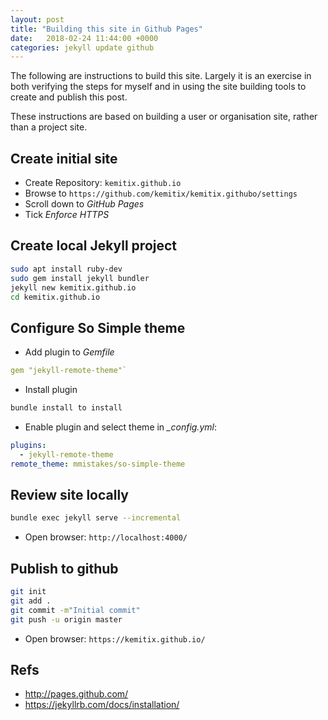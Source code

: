 ```yaml
---
layout: post
title: "Building this site in Github Pages"
date:   2018-02-24 11:44:00 +0000
categories: jekyll update github
---
```

The following are instructions to build this site. Largely it is an exercise in both verifying the steps for myself and in using the site building tools to create and publish this post.

These instructions are based on building a user or organisation site, rather than a project site.

## Create initial site

* Create Repository: `kemitix.github.io`
* Browse to `https://github.com/kemitix/kemitix.githubo/settings`
* Scroll down to *GitHub Pages*
* Tick *Enforce HTTPS*

## Create local Jekyll project

```bash
sudo apt install ruby-dev
sudo gem install jekyll bundler
jekyll new kemitix.github.io
cd kemitix.github.io
```

## Configure So Simple theme

* Add plugin to *Gemfile*

```yaml
gem "jekyll-remote-theme"`
```

* Install plugin

```bash
bundle install to install
```

* Enable plugin and select theme in *_config.yml*:

```yaml
plugins:
  - jekyll-remote-theme
remote_theme: mmistakes/so-simple-theme
```

## Review site locally

```bash
bundle exec jekyll serve --incremental
```

* Open browser: `http://localhost:4000/`

## Publish to github

```bash
git init
git add .
git commit -m"Initial commit"
git push -u origin master
```

* Open browser: `https://kemitix.github.io/`

## Refs

* http://pages.github.com/
* https://jekyllrb.com/docs/installation/
